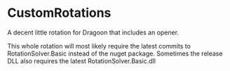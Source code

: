 # CustomRotations
A decent little rotation for Dragoon that includes an opener.

This whole rotation will most likely require the latest commits to RotationSolver.Basic instead of the nuget package. Sometimes the release DLL also requires the latest RotationSolver.Basic.dll
